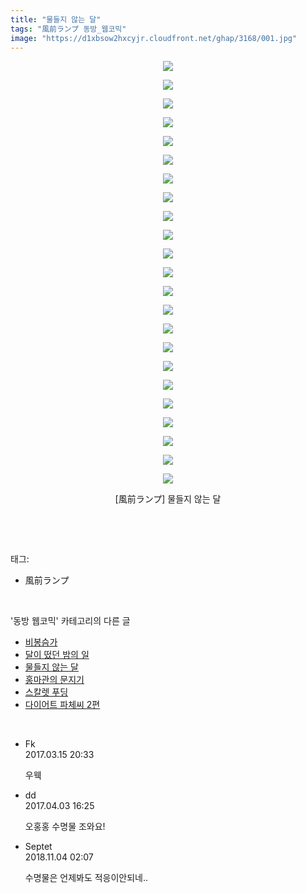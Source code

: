 ```yaml
---
title: "물들지 않는 달"
tags: "風前ランプ 동방_웹코믹"
image: "https://d1xbsow2hxcyjr.cloudfront.net/ghap/3168/001.jpg"
---
```

<div class="article">
<p style="text-align: center; clear: none; float: none;"><img src="{{ site.imgserver10 }}/ghap/3168/001.jpg"/></p>
<p style="text-align: center; clear: none; float: none;"><img src="{{ site.imgserver10 }}/ghap/3168/002.jpg"/></p>
<p style="text-align: center; clear: none; float: none;"><img src="{{ site.imgserver10 }}/ghap/3168/003.jpg"/></p>
<p style="text-align: center; clear: none; float: none;"><img src="{{ site.imgserver10 }}/ghap/3168/004.jpg"/></p>
<p style="text-align: center; clear: none; float: none;"><img src="{{ site.imgserver10 }}/ghap/3168/005.jpg"/></p>
<p style="text-align: center; clear: none; float: none;"><img src="{{ site.imgserver10 }}/ghap/3168/006.jpg"/></p>
<p style="text-align: center; clear: none; float: none;"><img src="{{ site.imgserver10 }}/ghap/3168/007.jpg"/></p>
<p style="text-align: center; clear: none; float: none;"><img src="{{ site.imgserver10 }}/ghap/3168/008.jpg"/></p>
<p style="text-align: center; clear: none; float: none;"><img src="{{ site.imgserver10 }}/ghap/3168/009.jpg"/></p>
<p style="text-align: center; clear: none; float: none;"><img src="{{ site.imgserver10 }}/ghap/3168/010.jpg"/></p>
<p style="text-align: center; clear: none; float: none;"><img src="{{ site.imgserver10 }}/ghap/3168/011.jpg"/></p>
<p style="text-align: center; clear: none; float: none;"><img src="{{ site.imgserver10 }}/ghap/3168/012.jpg"/></p>
<p style="text-align: center; clear: none; float: none;"><img src="{{ site.imgserver10 }}/ghap/3168/013.jpg"/></p>
<p style="text-align: center; clear: none; float: none;"><img src="{{ site.imgserver10 }}/ghap/3168/014.jpg"/></p>
<p style="text-align: center; clear: none; float: none;"><img src="{{ site.imgserver10 }}/ghap/3168/015.jpg"/></p>
<p style="text-align: center; clear: none; float: none;"><img src="{{ site.imgserver10 }}/ghap/3168/016.jpg"/></p>
<p style="text-align: center; clear: none; float: none;"><img src="{{ site.imgserver10 }}/ghap/3168/017.jpg"/></p>
<p style="text-align: center; clear: none; float: none;"><img src="{{ site.imgserver10 }}/ghap/3168/018.jpg"/></p>
<p style="text-align: center; clear: none; float: none;"><img src="{{ site.imgserver10 }}/ghap/3168/019.jpg"/></p>
<p style="text-align: center; clear: none; float: none;"><img src="{{ site.imgserver10 }}/ghap/3168/020.jpg"/></p>
<p style="text-align: center; clear: none; float: none;"><img src="{{ site.imgserver10 }}/ghap/3168/021.jpg"/></p>
<p style="text-align: center; clear: none; float: none;"><img src="{{ site.imgserver10 }}/ghap/3168/022.jpg"/></p>
<p style="text-align: center; clear: none; float: none;"><img src="{{ site.imgserver10 }}/ghap/3168/023.jpg"/></p>
<p style="text-align: center; clear: none; float: none;">[風前ランプ] 물들지 않는 달</p>
<p><br/></p>
</div><br/>
<div class="tagTrail">
<p>태그: </p>
<ul>
<li>風前ランプ</li>
</ul>
</div><br/>
<div class="another">
<p>'동방 웹코믹' 카테고리의 다른 글</p>
<ul>
<li><a href="/ghap_3243">비봉슴가</a></li>
<li><a href="/ghap_3169">달이 떴던 밤의 일</a></li>
<li><a href="/ghap_3168">물들지 않는 달</a></li>
<li><a href="/ghap_3163">홍마관의 문지기</a></li>
<li><a href="/ghap_3141">스칼렛 푸딩</a></li>
<li><a href="/ghap_3112">다이어트 파체씨 2편</a></li>
</ul>
</div><br/>
<div class="cb_module cb_fluid">
<div class="cb_wrt cb_profile">
<div class="comment">
<ul>
<li class="cb_thumb_off" id="comment14940390">
<div class="cb_comment_area">
<div class="cb_info_area">
<div class="cb_section">
<span class="cb_nick_name">Fk</span>
</div>
<div class="cb_section">
<span class="cb_date">2017.03.15 20:33 </span>
</div>
</div>
<div class="cb_dsc_comment">
<p class="cb_dsc">
											우웩
										</p>
</div>
</div></li>
<li class="cb_thumb_off" id="comment14956094">
<div class="cb_comment_area">
<div class="cb_info_area">
<div class="cb_section">
<span class="cb_nick_name">dd</span>
</div>
<div class="cb_section">
<span class="cb_date">2017.04.03 16:25 </span>
</div>
</div>
<div class="cb_dsc_comment">
<p class="cb_dsc">
											오홍홍 수명물 조와요!
										</p>
</div>
</div></li>
<li class="cb_thumb_off" id="comment15367188">
<div class="cb_comment_area">
<div class="cb_info_area">
<div class="cb_section">
<span class="cb_nick_name">Septet</span>
</div>
<div class="cb_section">
<span class="cb_date">2018.11.04 02:07 </span>
</div>
</div>
<div class="cb_dsc_comment">
<p class="cb_dsc">
											수명물은 언제봐도 적응이안되네..
										</p>
</div>
</div></li>
</ul>
</div>
</div><!-- commentList close -->
</div><br/>

